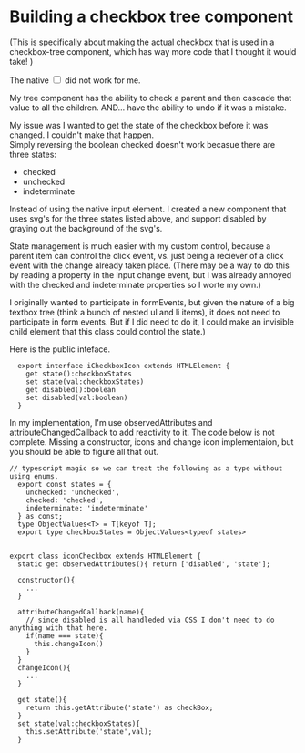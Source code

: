 # Building a checkbox tree component

(This is specifically about making the actual checkbox that is used in a checkbox-tree component, which has way more code that I thought it would take! )


The native <input type="checkbox"/> did not work for me.

My tree component has the ability to check a parent and then cascade that value to all the children. AND... have the ability to undo if it was a mistake.

My issue was I wanted to get the state of the checkbox before it was changed. I couldn't make that happen.  
Simply reversing the boolean checked doesn't work becasue there are three states:

- checked
- unchecked
- indeterminate 

Instead of using the native input element.  I created a new component that uses svg's for the three states listed above, and support disabled by graying out the background of the svg's.

State management is much easier with my custom control, because a parent item can control the click event, vs. just being a reciever of a click event with the change already taken place.  (There may be a way to do this by reading a property in the input change event, but I was already annoyed with the checked and indeterminate properties so I worte my own.)

I originally wanted to participate in formEvents, but given the nature of a big textbox tree (think a bunch of nested ul and li items), it does not need to participate in form events. But if I did need to do it, I could make an invisible child element that this class could control the state.)

Here is the public inteface. 

```
  export interface iCheckboxIcon extends HTMLElement {
    get state():checkboxStates
    set state(val:checkboxStates)
    get disabled():boolean
    set disabled(val:boolean)
  }
```

In my implementation, I'm use observedAttributes and attributeChangedCallback to add reactivity to it.
The code below is not complete. Missing a constructor, icons and change icon implementaion, but you should be able to figure all that out.

```
// typescript magic so we can treat the following as a type without using enums.
  export const states = {
    unchecked: 'unchecked',
    checked: 'checked',
    indeterminate: 'indeterminate'
  } as const;
  type ObjectValues<T> = T[keyof T];
  export type checkboxStates = ObjectValues<typeof states>


export class iconCheckbox extends HTMLElement {
  static get observedAttributes(){ return ['disabled', 'state'];
  
  constructor(){
    ...
  }
    
  attributeChangedCallback(name){
    // since disabled is all handleded via CSS I don't need to do anything with that here.
    if(name === state){
      this.changeIcon()
    }
  }
  changeIcon(){
    ...
  }

  get state(){
    return this.getAttribute('state') as checkBox;
  }
  set state(val:checkboxStates){
    this.setAttribute('state',val);
  }
  
  
```
